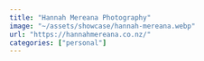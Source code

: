 ```yaml
---
title: "Hannah Mereana Photography"
image: "~/assets/showcase/hannah-mereana.webp"
url: "https://hannahmereana.co.nz/"
categories: ["personal"]
---
```

